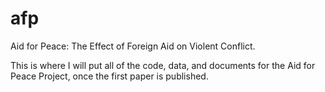 # afp
Aid for Peace: The Effect of Foreign Aid on Violent Conflict.  

This is where I will put all of the code, data, and documents for the Aid for Peace Project, once the first paper is published.
